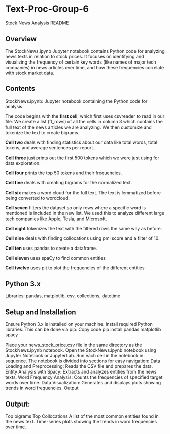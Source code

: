 # Text-Proc-Group-6
Stock News Analysis README

## Overview

The StockNews.ipynb Jupyter notebook contains Python code for analyzing news texts in relation to stock prices. It focuses on identifying and visualizing the frequency of certain key words (like names of major tech companies) in news articles over time, and how these frequencies correlate with stock market data.

## Contents

StockNews.ipynb: Jupyter notebook containing the Python code for analysis.

The code begins with the **first cell**, which first uses csvreader to read in our file. We create a list (ft_rows) of all the cells in column 3 which contains the full text of the news articles we are analyzing. We then customize and tokenize the text to create bigrams. 

**Cell two** deals with finding statistics about our data like total words, total tokens, and average sentences per report.

**Cell three** just prints out the first 500 tokens which we were just using for data exploration.

**Cell four** prints the top 50 tokens and their frequencies.

**Cell five** deals with creating bigrams for the normalized text.

**Cell six** makes a word cloud for the full text. The text is lemmatized before being converted to wordcloud. 

**Cell seven** filters the dataset so only rows where a specific word is mentioned is included in the new list. We used this to analyze different large tech companies like Apple, Tesla, and Microsoft. 

**Cell eight** tokenizes the text with the filtered rows the same way as before. 

**Cell nine** deals with finding collocations using pmi score and a filter of 10. 

**Cell ten** uses pandas to create a dataframe.

**Cell eleven** uses spaCy to find common entities

**Cell twelve** uses plt to plot the frequencies of the different entities



## Python 3.x
Libraries: pandas, matplotlib, csv, collections, datetime

## Setup and Installation
Ensure Python 3.x is installed on your machine.
Install required Python libraries. This can be done via pip:
Copy code
pip install pandas matplotlib spacy

Place your news_stock_price.csv file in the same directory as the StockNews.ipynb notebook.
Open the StockNews.ipynb notebook using Jupyter Notebook or JupyterLab.
Run each cell in the notebook in sequence. The notebook is divided into sections for easy navigation:
Data Loading and Preprocessing: Reads the CSV file and prepares the data.
Entity Analysis with Spacy: Extracts and analyzes entities from the news texts.
Word Frequency Analysis: Counts the frequencies of specified target words over time.
Data Visualization: Generates and displays plots showing trends in word frequencies.
Output

## Output:
Top bigrams
Top Collocations
A list of the most common entities found in the news text.
Time-series plots showing the trends in word frequencies over time.
